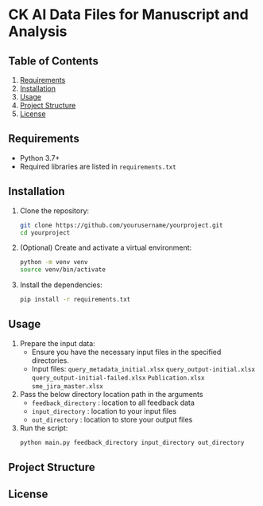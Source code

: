 # CK AI Data Files for Manuscript and Analysis
## Table of Contents
1. [Requirements](#requirements)
2. [Installation](#installation)
3. [Usage](#usage)
4. [Project Structure](#project-structure)
5. [License](#license)

## Requirements

- Python 3.7+
- Required libraries are listed in `requirements.txt`

## Installation
1. Clone the repository:
   ```bash
   git clone https://github.com/yourusername/yourproject.git
   cd yourproject
   
2. (Optional) Create and activate a virtual environment:
   ```bash
   python -m venv venv
   source venv/bin/activate 

3. Install the dependencies:
   ```bash
   pip install -r requirements.txt
   
## Usage 
1. Prepare the input data:
   - Ensure you have the necessary input files in the specified directories.
   - Input files:
   `query_metadata_initial.xlsx`
    `query_output-initial.xlsx`
    `query_output-initial-failed.xlsx`
    `Publication.xlsx`
    `sme_jira_master.xlsx`
2. Pass the below directory location path in the arguments
   - `feedback_directory` : location to all feedback data
   - `input_directory` : location to your input files
   - `out_directory` : location to store your output files
3. Run the script:
   ```bash
   python main.py feedback_directory input_directory out_directory
## Project Structure

## License 
